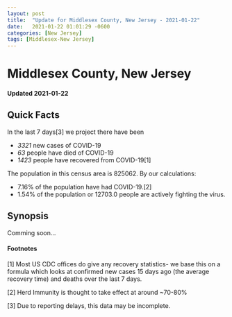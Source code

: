 ```yaml
---
layout: post
title:  "Update for Middlesex County, New Jersey - 2021-01-22"
date:   2021-01-22 01:01:29 -0600
categories: [New Jersey]
tags: [Middlesex-New Jersey]
---
```


# Middlesex County, New Jersey
#### Updated 2021-01-22

## Quick Facts

In the last 7 days[3] we project there have been
- *3321* new cases of COVID-19
- *63* people have died of COVID-19
- *1423* people have recovered from COVID-19[1]

The population in this census area is 825062. By our calculations:
- 7.16% of the population have had COVID-19.[2]
- 1.54% of the population or 12703.0 people are actively fighting the virus.

## Synopsis

Comming soon...


#### Footnotes

[1] Most US CDC offices do give any recovery statistics- we base this on a formula which looks at confirmed new cases
15 days ago (the average recovery time) and deaths over the last 7 days.

[2] Herd Immunity is thought to take effect at around ~70-80%

[3] Due to reporting delays, this data may be incomplete.
 
    